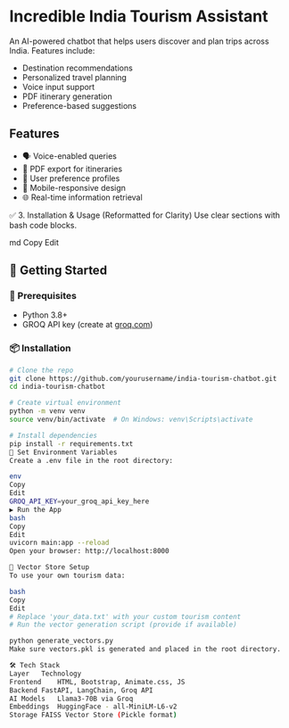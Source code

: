 
# Incredible India Tourism Assistant


An AI-powered chatbot that helps users discover and plan trips across India. Features include:
- Destination recommendations
- Personalized travel planning
- Voice input support
- PDF itinerary generation
- Preference-based suggestions

## Features
- 🗣️ Voice-enabled queries
- 📄 PDF export for itineraries
- 🧑 User preference profiles
- 📱 Mobile-responsive design
- 🌐 Real-time information retrieval

✅ 3. Installation & Usage (Reformatted for Clarity)
Use clear sections with bash code blocks.

md
Copy
Edit
## 🚀 Getting Started

### 🔧 Prerequisites
- Python 3.8+
- GROQ API key (create at [groq.com](https://groq.com))

### 📦 Installation

```bash
# Clone the repo
git clone https://github.com/yourusername/india-tourism-chatbot.git
cd india-tourism-chatbot

# Create virtual environment
python -m venv venv
source venv/bin/activate  # On Windows: venv\Scripts\activate

# Install dependencies
pip install -r requirements.txt
🔑 Set Environment Variables
Create a .env file in the root directory:

env
Copy
Edit
GROQ_API_KEY=your_groq_api_key_here
▶️ Run the App
bash
Copy
Edit
uvicorn main:app --reload
Open your browser: http://localhost:8000

🧠 Vector Store Setup
To use your own tourism data:

bash
Copy
Edit
# Replace 'your_data.txt' with your custom tourism content
# Run the vector generation script (provide if available)

python generate_vectors.py
Make sure vectors.pkl is generated and placed in the root directory.

🛠️ Tech Stack
Layer	Technology
Frontend	HTML, Bootstrap, Animate.css, JS
Backend	FastAPI, LangChain, Groq API
AI Models	Llama3-70B via Groq
Embeddings	HuggingFace - all-MiniLM-L6-v2
Storage	FAISS Vector Store (Pickle format)

